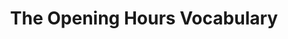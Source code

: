 ---
schema: default
title: The Opening Hours Vocabulary
notes: >-
  A vocabulary to describe opening hours using calendars (recommended: iCal,
  RDFCal or schema.org) published on the Web. @en
organization: DataScientia Foundation
resources:
  - name: ICAL.UAN.owl
    url: >-
      http://git.knowdive.disi.unitn.it:8080/knowledge/LiveKnowledge/SREP/ICAL_Schema/input/raw/master/ICAL.UAN.owl
    format: owl
    description: >-
      A vocabulary to describe opening hours using calendars (recommended: iCal,
      RDFCal or schema.org) published on the Web. @en
    license: Creative Commons
    status: Unannotated
    byteSize: '37.922'
    issued: '2015-05-22'
    language: en
    modified: '17 December 2020, 01:38 (UTC+01:00)'
    OntologyEngineeringTool: Protégé
    ontologyLanguage: owl
    ontologySyntax: rdf
    example: Unknown
    ReferenceLKRepository: SREP
    referenceOntology: Unknown
    referenceDatasets: Unknown
distribution: ical-owl
keyword: Time
publisher: W3C
category:
  - Event and Time
versionNotes: '2019: Annual revision OK'
landingPage: 'https://github.com/pietercolpaert/openinghoursontology'
accessRigths: Public
creator: 'Pieter Colpaert, Steven Verstockt, Laurens De Vocht, Anastasia Dimou'
hasVersion: Unknown
isVersionOf: Unknown
issued: '2015-05-22'
modified: '17 December 2020, 01:38 (UTC+01:00)'
language: en
provenance: "(2014-06-17) Ghislain Atemezing: A small vocabulary for structuring opening hours on the web based on the calendar. More details can be found at openinghours.io.
(2015-07-19) Ghislain Atemezing: Annual review - OK
(2019-10-21) Ghislain Atemezing: Annual review - OK
Provenance from:LOV"
page: 'http://semweb.mmlab.be/ns/oh'
wasGeneratedBy: Unknown
versionInfo: version v2015.0522
formalityLevel: Teleontology
OntologyEngineeringMethodology: Unknown
acronym: oh
CompetencyQuestion: Unknown
preferredNamespacePrefix: oh
toDoList: To completely annotate.
namespacesGenerated: Unknown
namespacesReused: Unknown
datasetLevel: Knowledge level (L3-4)
spatialExtent: Unknown
temporalExtent: Unknown
datLicense: Creative Commons
DatOwner: Unknown
DatPublicationTimeStamp: Unknown
---